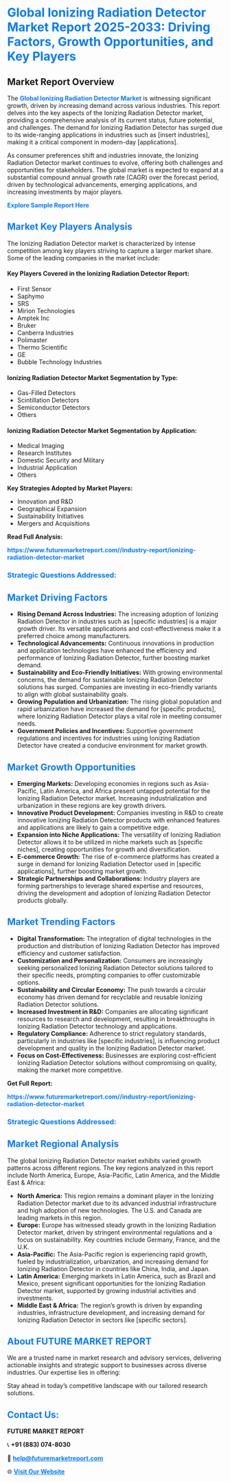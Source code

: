 <h1 style="color: #007BFF;">Global Ionizing Radiation Detector Market Report 2025-2033: Driving Factors, Growth Opportunities, and Key Players</h1>

<section id="overview">
<h2>Market Report Overview</h2>
<p>The <a href="https://www.futuremarketreport.com//industry-report/ionizing-radiation-detector-market" style="color: #007BFF; text-decoration: none;"><strong>Global Ionizing Radiation Detector Market</strong></a> is witnessing significant growth, driven by increasing demand across various industries. This report delves into the key aspects of the Ionizing Radiation Detector market, providing a comprehensive analysis of its current status, future potential, and challenges. The demand for Ionizing Radiation Detector has surged due to its wide-ranging applications in industries such as [insert industries], making it a critical component in modern-day [applications].</p>
<p>As consumer preferences shift and industries innovate, the Ionizing Radiation Detector market continues to evolve, offering both challenges and opportunities for stakeholders. The global market is expected to expand at a substantial compound annual growth rate (CAGR) over the forecast period, driven by technological advancements, emerging applications, and increasing investments by major players.</p>
</section>

<section id="overview">
<p><a href="https://www.futuremarketreport.com//request-sample/reportId=58246" style="color: #007BFF; text-decoration: none;"><strong>Explore Sample Report Here</strong></a></p>
</section>

<section id="key-players">
<h2 style="color: #007BFF;">Market Key Players Analysis</h2>
<p>The Ionizing Radiation Detector market is characterized by intense competition among key players striving to capture a larger market share. Some of the leading companies in the market include:</p>
<h4>Key Players Covered in the Ionizing Radiation Detector Report:</h4>
<ul><li>First Sensor</li><li>Saphymo</li><li>SRS</li><li>Mirion Technologies</li><li>Amptek Inc</li><li>Bruker</li><li>Canberra Industries</li><li>Polimaster</li><li>Thermo Scientific</li><li>GE</li><li>Bubble Technology Industries</li></ul>
<h4>Ionizing Radiation Detector Market Segmentation by Type:</h4>
<ul><li>Gas-Filled Detectors</li><li>Scintillation Detectors</li><li>Semiconductor Detectors</li><li>Others</li></ul>

<h4>Ionizing Radiation Detector Market Segmentation by Application:</h4>
<ul><li>Medical Imaging</li><li>Research Institutes</li><li>Domestic Security and Military</li><li>Industrial Application</li><li>Others</li></ul>
<p><strong>Key Strategies Adopted by Market Players:</strong></p>
<ul>
<li>Innovation and R&D</li>
<li>Geographical Expansion</li>
<li>Sustainability Initiatives</li>
<li>Mergers and Acquisitions</li>
</ul>
</section>

<section>
<p><strong>Read Full Analysis: </strong></p><a href="https://www.futuremarketreport.com//industry-report/ionizing-radiation-detector-market" style="color: #007BFF; text-decoration: none;"><strong>https://www.futuremarketreport.com//industry-report/ionizing-radiation-detector-market</strong></a>
<h3 style="color: #007BFF;">Strategic Questions Addressed:</h3>
</section>

<section id="driving-factors">
<h2 style="color: #007BFF;">Market Driving Factors</h2>
<ul>
<li><strong>Rising Demand Across Industries:</strong> The increasing adoption of Ionizing Radiation Detector in industries such as [specific industries] is a major growth driver. Its versatile applications and cost-effectiveness make it a preferred choice among manufacturers.</li>
<li><strong>Technological Advancements:</strong> Continuous innovations in production and application technologies have enhanced the efficiency and performance of Ionizing Radiation Detector, further boosting market demand.</li>
<li><strong>Sustainability and Eco-Friendly Initiatives:</strong> With growing environmental concerns, the demand for sustainable Ionizing Radiation Detector solutions has surged. Companies are investing in eco-friendly variants to align with global sustainability goals.</li>
<li><strong>Growing Population and Urbanization:</strong> The rising global population and rapid urbanization have increased the demand for [specific products], where Ionizing Radiation Detector plays a vital role in meeting consumer needs.</li>
<li><strong>Government Policies and Incentives:</strong> Supportive government regulations and incentives for industries using Ionizing Radiation Detector have created a conducive environment for market growth.</li>
</ul>
</section>

<section id="growth-opportunities">
<h2 style="color: #007BFF;">Market Growth Opportunities</h2>
<ul>
<li><strong>Emerging Markets:</strong> Developing economies in regions such as Asia-Pacific, Latin America, and Africa present untapped potential for the Ionizing Radiation Detector market. Increasing industrialization and urbanization in these regions are key growth drivers.</li>
<li><strong>Innovative Product Development:</strong> Companies investing in R&D to create innovative Ionizing Radiation Detector products with enhanced features and applications are likely to gain a competitive edge.</li>
<li><strong>Expansion into Niche Applications:</strong> The versatility of Ionizing Radiation Detector allows it to be utilized in niche markets such as [specific niches], creating opportunities for growth and diversification.</li>
<li><strong>E-commerce Growth:</strong> The rise of e-commerce platforms has created a surge in demand for Ionizing Radiation Detector used in [specific applications], further boosting market growth.</li>
<li><strong>Strategic Partnerships and Collaborations:</strong> Industry players are forming partnerships to leverage shared expertise and resources, driving the development and adoption of Ionizing Radiation Detector products globally.</li>
</ul>
</section>

<section id="trending-factors">
<h2 style="color: #007BFF;">Market Trending Factors</h2>
<ul>
<li><strong>Digital Transformation:</strong> The integration of digital technologies in the production and distribution of Ionizing Radiation Detector has improved efficiency and customer satisfaction.</li>
<li><strong>Customization and Personalization:</strong> Consumers are increasingly seeking personalized Ionizing Radiation Detector solutions tailored to their specific needs, prompting companies to offer customizable options.</li>
<li><strong>Sustainability and Circular Economy:</strong> The push towards a circular economy has driven demand for recyclable and reusable Ionizing Radiation Detector solutions.</li>
<li><strong>Increased Investment in R&D:</strong> Companies are allocating significant resources to research and development, resulting in breakthroughs in Ionizing Radiation Detector technology and applications.</li>
<li><strong>Regulatory Compliance:</strong> Adherence to strict regulatory standards, particularly in industries like [specific industries], is influencing product development and quality in the Ionizing Radiation Detector market.</li>
<li><strong>Focus on Cost-Effectiveness:</strong> Businesses are exploring cost-efficient Ionizing Radiation Detector solutions without compromising on quality, making the market more competitive.</li>
</ul>
</section>

<section>
<p><strong>Get Full Report: </strong></p><a href="https://www.futuremarketreport.com//industry-report/ionizing-radiation-detector-market" style="color: #007BFF; text-decoration: none;"><strong>https://www.futuremarketreport.com//industry-report/ionizing-radiation-detector-market</strong></a>
<h3 style="color: #007BFF;">Strategic Questions Addressed:</h3>
</section>


<section id="regional-analysis">
<h2 style="color: #007BFF;">Market Regional Analysis</h2>
<p>The global Ionizing Radiation Detector market exhibits varied growth patterns across different regions. The key regions analyzed in this report include North America, Europe, Asia-Pacific, Latin America, and the Middle East & Africa:</p>
<ul>
<li><strong>North America:</strong> This region remains a dominant player in the Ionizing Radiation Detector market due to its advanced industrial infrastructure and high adoption of new technologies. The U.S. and Canada are leading markets in this region.</li>
<li><strong>Europe:</strong> Europe has witnessed steady growth in the Ionizing Radiation Detector market, driven by stringent environmental regulations and a focus on sustainability. Key countries include Germany, France, and the U.K.</li>
<li><strong>Asia-Pacific:</strong> The Asia-Pacific region is experiencing rapid growth, fueled by industrialization, urbanization, and increasing demand for Ionizing Radiation Detector in countries like China, India, and Japan.</li>
<li><strong>Latin America:</strong> Emerging markets in Latin America, such as Brazil and Mexico, present significant opportunities for the Ionizing Radiation Detector market, supported by growing industrial activities and investments.</li>
<li><strong>Middle East & Africa:</strong> The region’s growth is driven by expanding industries, infrastructure development, and increasing demand for Ionizing Radiation Detector in sectors like [specific sectors].</li>
</ul>
</section>

<footer>
<h2 style="color: #007BFF;">About FUTURE MARKET REPORT</h2>
<p>We are a trusted name in market research and advisory services, delivering actionable insights and strategic support to businesses across diverse industries. Our expertise lies in offering:</p>

<p>Stay ahead in today’s competitive landscape with our tailored research solutions.</p>

<h2 style="color: #007BFF;">Contact Us:</h2>
<p><strong>FUTURE MARKET REPORT</strong></p>
<p>📞 <strong>+91 (883) 074-8030</strong></p>
<p>📧 <strong><a href="mailto:help@futuremarketreport.com" style="color: #007BFF;">help@futuremarketreport.com</a></strong></p>
<p>🌐 <strong><a href="https://www.futuremarketreport.com/" style="color: #007BFF;">Visit Our Website</a></strong></p>
</footer>